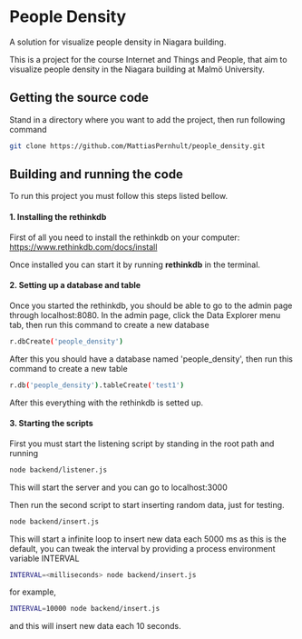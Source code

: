 # People Density
A solution for visualize people density in Niagara building.

This is a project for the course Internet and Things and People, that aim to visualize people density in the Niagara
building at Malmö University.

## Getting the source code
Stand in a directory where you want to add the project, then run following command
``` bash
git clone https://github.com/MattiasPernhult/people_density.git
```

## Building and running the code
To run this project you must follow this steps listed bellow.

#### 1. Installing the rethinkdb
First of all you need to install the rethinkdb on your computer: https://www.rethinkdb.com/docs/install

Once installed you can start it by running **rethinkdb** in the terminal.

#### 2. Setting up a database and table
Once you started the rethinkdb, you should be able to go to the admin page through localhost:8080.
In the admin page, click the Data Explorer menu tab, then run this command to create a new database
``` bash
r.dbCreate('people_density')
```

After this you should have a database named 'people_density', then run this command to create a new table
``` bash
r.db('people_density').tableCreate('test1')
```

After this everything with the rethinkdb is setted up.

#### 3. Starting the scripts
First you must start the listening script by standing in the root path and running
``` bash
node backend/listener.js
```
This will start the server and you can go to localhost:3000

Then run the second script to start inserting random data, just for testing.
``` bash
node backend/insert.js
```

This will start a infinite loop to insert new data each 5000 ms as this is the default, you can tweak the interval by
providing a process environment variable INTERVAL
``` bash
INTERVAL=<milliseconds> node backend/insert.js
```

for example,
``` bash
INTERVAL=10000 node backend/insert.js
```

and this will insert new data each 10 seconds.
